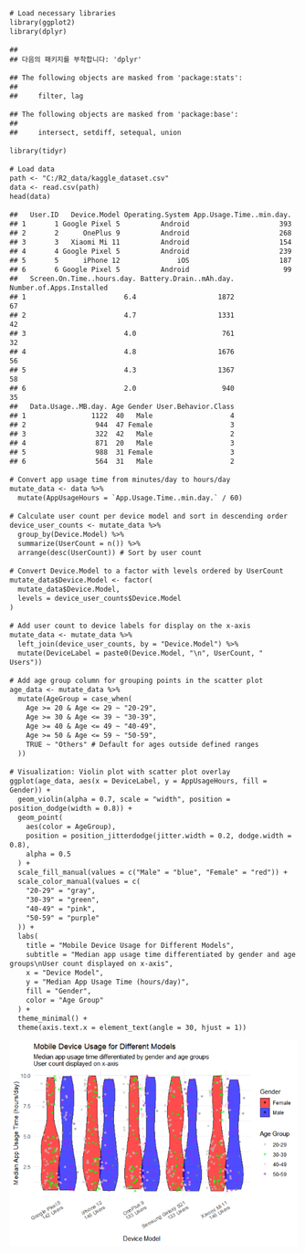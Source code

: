     # Load necessary libraries
    library(ggplot2)
    library(dplyr)

    ## 
    ## 다음의 패키지를 부착합니다: 'dplyr'

    ## The following objects are masked from 'package:stats':
    ## 
    ##     filter, lag

    ## The following objects are masked from 'package:base':
    ## 
    ##     intersect, setdiff, setequal, union

    library(tidyr)

    # Load data
    path <- "C:/R2_data/kaggle_dataset.csv"
    data <- read.csv(path)
    head(data)

    ##   User.ID   Device.Model Operating.System App.Usage.Time..min.day.
    ## 1       1 Google Pixel 5          Android                      393
    ## 2       2      OnePlus 9          Android                      268
    ## 3       3   Xiaomi Mi 11          Android                      154
    ## 4       4 Google Pixel 5          Android                      239
    ## 5       5      iPhone 12              iOS                      187
    ## 6       6 Google Pixel 5          Android                       99
    ##   Screen.On.Time..hours.day. Battery.Drain..mAh.day. Number.of.Apps.Installed
    ## 1                        6.4                    1872                       67
    ## 2                        4.7                    1331                       42
    ## 3                        4.0                     761                       32
    ## 4                        4.8                    1676                       56
    ## 5                        4.3                    1367                       58
    ## 6                        2.0                     940                       35
    ##   Data.Usage..MB.day. Age Gender User.Behavior.Class
    ## 1                1122  40   Male                   4
    ## 2                 944  47 Female                   3
    ## 3                 322  42   Male                   2
    ## 4                 871  20   Male                   3
    ## 5                 988  31 Female                   3
    ## 6                 564  31   Male                   2

    # Convert app usage time from minutes/day to hours/day
    mutate_data <- data %>%
      mutate(AppUsageHours = `App.Usage.Time..min.day.` / 60)

    # Calculate user count per device model and sort in descending order
    device_user_counts <- mutate_data %>%
      group_by(Device.Model) %>%
      summarize(UserCount = n()) %>%
      arrange(desc(UserCount)) # Sort by user count

    # Convert Device.Model to a factor with levels ordered by UserCount
    mutate_data$Device.Model <- factor(
      mutate_data$Device.Model,
      levels = device_user_counts$Device.Model
    )

    # Add user count to device labels for display on the x-axis
    mutate_data <- mutate_data %>%
      left_join(device_user_counts, by = "Device.Model") %>%
      mutate(DeviceLabel = paste0(Device.Model, "\n", UserCount, " Users"))

    # Add age group column for grouping points in the scatter plot
    age_data <- mutate_data %>%
      mutate(AgeGroup = case_when(
        Age >= 20 & Age <= 29 ~ "20-29",
        Age >= 30 & Age <= 39 ~ "30-39",
        Age >= 40 & Age <= 49 ~ "40-49",
        Age >= 50 & Age <= 59 ~ "50-59",
        TRUE ~ "Others" # Default for ages outside defined ranges
      ))

    # Visualization: Violin plot with scatter plot overlay
    ggplot(age_data, aes(x = DeviceLabel, y = AppUsageHours, fill = Gender)) +
      geom_violin(alpha = 0.7, scale = "width", position = position_dodge(width = 0.8)) +
      geom_point(
        aes(color = AgeGroup),
        position = position_jitterdodge(jitter.width = 0.2, dodge.width = 0.8),
        alpha = 0.5
      ) +
      scale_fill_manual(values = c("Male" = "blue", "Female" = "red")) +
      scale_color_manual(values = c(
        "20-29" = "gray",
        "30-39" = "green",
        "40-49" = "pink",
        "50-59" = "purple"
      )) +
      labs(
        title = "Mobile Device Usage for Different Models",
        subtitle = "Median app usage time differentiated by gender and age groups\nUser count displayed on x-axis",
        x = "Device Model",
        y = "Median App Usage Time (hours/day)",
        fill = "Gender",
        color = "Age Group"
      ) +
      theme_minimal() +
      theme(axis.text.x = element_text(angle = 30, hjust = 1))

![](SunKyoung-Moon_Luis_files/figure-markdown_strict/load-libraries-1.png)
